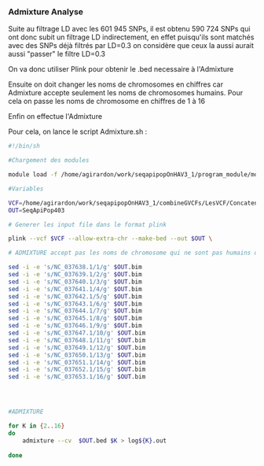 ### Admixture Analyse 


Suite au filtrage LD avec les 601 945 SNPs, il est obtenu 590 724 SNPs qui ont donc subit un filtrage LD indirectement, en effet puisqu'ils sont matchés avec des SNPs déjà filtrés par LD=0.3 on considère que ceux la aussi aurait aussi "passer" le filtre LD=0.3 



On va donc utiliser Plink pour obtenir le .bed necessaire à l'Admixture

Ensuite on doit changer les noms de chromosomes en chiffres car Admixture accepte seulement les noms de chromosomes humains. Pour cela on passe les noms de chromosome en chiffres de 1 à 16 

Enfin on effectue l'Admixture



Pour cela, on lance le script Admixture.sh :



```bash
#!/bin/sh 

#Chargement des modules

module load -f /home/agirardon/work/seqapipopOnHAV3_1/program_module/module

#Variables

VCF=/home/agirardon/work/seqapipopOnHAV3_1/combineGVCFs/LesVCF/Concatenate/outisecautresens/MetaGenotypesCalled403_raw_snps_filtre_isec_plink.vcf.gz 
OUT=SeqApiPop403

# Generer les input file dans le format plink

plink --vcf $VCF --allow-extra-chr --make-bed --out $OUT \

# ADMIXTURE accept pas les noms de chromosome qui ne sont pas humains donc on change les noms de chromosomes par chiffre de 1 à 16 

sed -i -e 's/NC_037638.1/1/g' $OUT.bim 
sed -i -e 's/NC_037639.1/2/g' $OUT.bim
sed -i -e 's/NC_037640.1/3/g' $OUT.bim
sed -i -e 's/NC_037641.1/4/g' $OUT.bim
sed -i -e 's/NC_037642.1/5/g' $OUT.bim
sed -i -e 's/NC_037643.1/6/g' $OUT.bim
sed -i -e 's/NC_037644.1/7/g' $OUT.bim
sed -i -e 's/NC_037645.1/8/g' $OUT.bim
sed -i -e 's/NC_037646.1/9/g' $OUT.bim
sed -i -e 's/NC_037647.1/10/g' $OUT.bim
sed -i -e 's/NC_037648.1/11/g' $OUT.bim
sed -i -e 's/NC_037649.1/12/g' $OUT.bim
sed -i -e 's/NC_037650.1/13/g' $OUT.bim
sed -i -e 's/NC_037651.1/14/g' $OUT.bim
sed -i -e 's/NC_037652.1/15/g' $OUT.bim
sed -i -e 's/NC_037653.1/16/g' $OUT.bim




#ADMIXTURE

for K in {2..16}
do
	admixture --cv  $OUT.bed $K > log${K}.out
	
done

```





